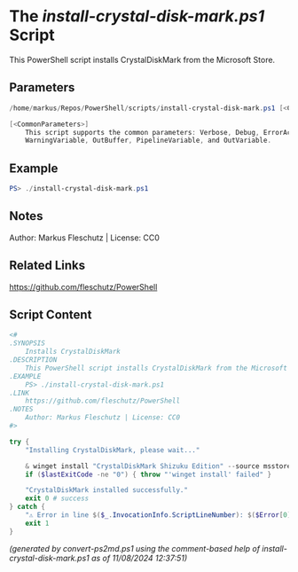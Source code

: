 The *install-crystal-disk-mark.ps1* Script
===========================

This PowerShell script installs CrystalDiskMark from the Microsoft Store.

Parameters
----------
```powershell
/home/markus/Repos/PowerShell/scripts/install-crystal-disk-mark.ps1 [<CommonParameters>]

[<CommonParameters>]
    This script supports the common parameters: Verbose, Debug, ErrorAction, ErrorVariable, WarningAction, 
    WarningVariable, OutBuffer, PipelineVariable, and OutVariable.
```

Example
-------
```powershell
PS> ./install-crystal-disk-mark.ps1

```

Notes
-----
Author: Markus Fleschutz | License: CC0

Related Links
-------------
https://github.com/fleschutz/PowerShell

Script Content
--------------
```powershell
<#
.SYNOPSIS
	Installs CrystalDiskMark
.DESCRIPTION
	This PowerShell script installs CrystalDiskMark from the Microsoft Store.
.EXAMPLE
	PS> ./install-crystal-disk-mark.ps1
.LINK
	https://github.com/fleschutz/PowerShell
.NOTES
	Author: Markus Fleschutz | License: CC0
#>

try {
	"Installing CrystalDiskMark, please wait..."

	& winget install "CrystalDiskMark Shizuku Edition" --source msstore --accept-package-agreements --accept-source-agreements
	if ($lastExitCode -ne "0") { throw "'winget install' failed" }

	"CrystalDiskMark installed successfully."
	exit 0 # success
} catch {
	"⚠️ Error in line $($_.InvocationInfo.ScriptLineNumber): $($Error[0])"
	exit 1
}
```

*(generated by convert-ps2md.ps1 using the comment-based help of install-crystal-disk-mark.ps1 as of 11/08/2024 12:37:51)*
